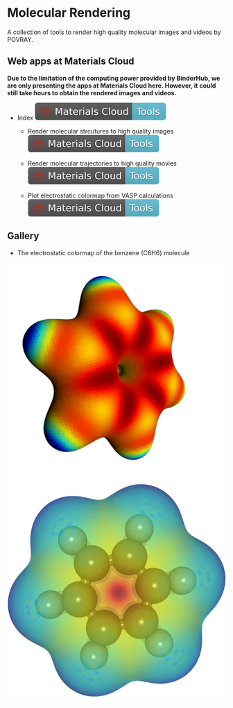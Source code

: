 # **Molecular Rendering**

A collection of tools to render high quality molecular images and videos by POVRAY. 

## Web apps at Materials Cloud
**Due to the limitation of the computing power provided by BinderHub, we are only presenting the apps at Materials Cloud here.
However, it could still take hours to obtain the rendered images and videos.**

* Index 
[![Materials Cloud Tool](https://raw.githubusercontent.com/materialscloud-org/mcloud-badge/main/badges/img/mcloud_badge_tools.svg)](https://mrender.matcloud.xyz)


    * Render molecular strcutures to high quality images
[![Materials Cloud Tool](https://raw.githubusercontent.com/materialscloud-org/mcloud-badge/main/badges/img/mcloud_badge_tools.svg)](https://mrender.matcloud.xyz/voila/render/molecular_rendering.ipynb)

    * Render molecular trajectories to high quality movies
[![Materials Cloud Tool](https://raw.githubusercontent.com/materialscloud-org/mcloud-badge/main/badges/img/mcloud_badge_tools.svg)](https://mrender.matcloud.xyz/voila/render/trajectory_rendering.ipynb)

    * Plot electrostatic colormap from VASP calculations
[![Materials Cloud Tool](https://raw.githubusercontent.com/materialscloud-org/mcloud-badge/main/badges/img/mcloud_badge_tools.svg)](https://mrender.matcloud.xyz/voila/render/isosurface_rendering.ipynb)

## Gallery

* The electrostatic colormap of the benzene (C6H6) molecule

![benzene1](./images/electrostatic_colormap.png)
![benzene2](./images/electrostatic_trans.png)


